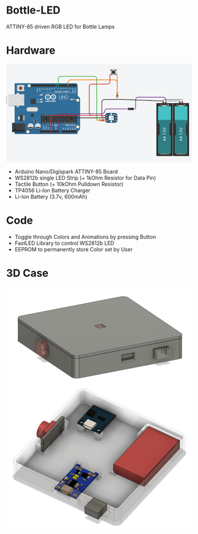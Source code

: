 # Bottle-LED
ATTINY-85 driven RGB LED for Bottle Lamps

# Hardware
<img src="./doc/schematic.PNG" width="600">

* Arduino Nano/Digispark ATTINY-85 Board
* WS2812b single LED Strip (+ 1kOhm Resistor for Data Pin)
* Tactile Button (+ 10kOhm Pulldown Resistor)
* TP4056 Li-Ion Battery Charger
* Li-Ion Battery (3.7v, 600mAh)

# Code
* Toggle through Colors and Animations by pressing Button
* FastLED Library to control WS2812b LED
* EEPROM to permanently store Color set by User

# 3D Case
<img src="./doc/3dcase.PNG" width="600">
<img src="./doc/3dcase_open.PNG" width="600">